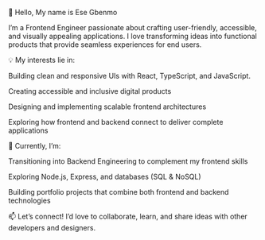 👋 Hello, My name is Ese Gbenmo

I’m a Frontend Engineer passionate about crafting user-friendly, accessible, and visually appealing applications. I love transforming ideas into functional products that provide seamless experiences for end users.

💡 My interests lie in:

Building clean and responsive UIs with React, TypeScript, and JavaScript.

Creating accessible and inclusive digital products

Designing and implementing scalable frontend architectures

Exploring how frontend and backend connect to deliver complete applications

🌱 Currently, I’m:

Transitioning into Backend Engineering to complement my frontend skills

Exploring Node.js, Express, and databases (SQL & NoSQL)

Building portfolio projects that combine both frontend and backend technologies

📫 Let’s connect!
I’d love to collaborate, learn, and share ideas with other developers and designers.
